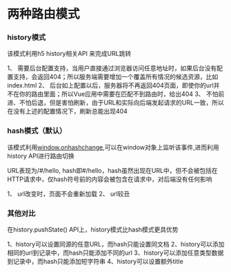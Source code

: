 # 两种路由模式

### history模式

该模式利用h5 history相关API 来完成URL跳转

1、 需要后台配置支持，当用户直接通过浏览器访问任意地址时，如果后台没有配置支持，会返回404；所以服务端需要增加一个覆盖所有情况的候选资源，比如index.html
2、 后台如上配置以后，服务器将不再返回404页面，即使你的url并不在你的路由里面；所以Vue应用中需要在匹配不到路由时，给出404
3、 不怕前进、不怕后退，但是害怕刷新，由于URL和实际向后端发起请求的URL一致，所以在没有上述的配置情况下，刷新总能出现404

### hash模式（默认）

该模式利用[window.onhashchange](https://developer.mozilla.org/zh-CN/docs/Web/API/Window/onhashchange),可以在window对象上监听该事件,进而利用history API进行路由切换

URL表现为/#/hello, hash即#/hello，hash虽然出现在URL中，但不会被包括在HTTP请求中，仅hash符号前的内容会被包含在请求中，对后端没有任何影响

1、 url改变时，页面不会重新加载
2、 url较丑

### 其他对比

在history.pushState() API上，history模式比hash模式更具优势

1、history可以设置同源的任意URL，而hash只能设置同文档
2、history可以添加相同的url到记录中，而hash只能添加不同的url
3、history可以添加任意类型数据到记录中，而hash只能添加短字符串
4、history可以设置额外title
